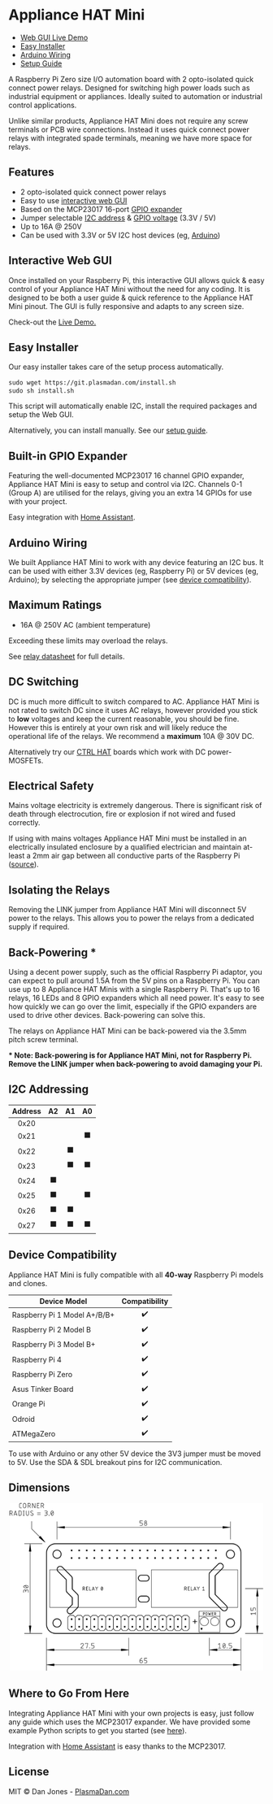 # Appliance HAT Mini

* [Web GUI Live Demo](https://io.plasmadan.com/appliancehatmini/)
* [Easy Installer](#easy-installer)
* [Arduino Wiring](#arduino-wiring)
* [Setup Guide](https://github.com/plasmadancom/HAT-GUI/#setup-guide)

A Raspberry Pi Zero size I/O automation board with 2 opto-isolated quick connect power relays. Designed for switching high power loads such as industrial equipment or appliances. Ideally suited to automation or industrial control applications.

Unlike similar products, Appliance HAT Mini does not require any screw terminals or PCB wire connections. Instead it uses quick connect power relays with integrated spade terminals, meaning we have more space for relays.

## Features

* 2 opto-isolated quick connect power relays
* Easy to use [interactive web GUI](#interactive-web-gui)
* Based on the MCP23017 16-port [GPIO expander](#built-in-gpio-expander)
* Jumper selectable [I2C address](#i2c-addressing) & [GPIO voltage](#device-compatibility) (3.3V / 5V)
* Up to 16A @ 250V
* Can be used with 3.3V or 5V I2C host devices (eg, [Arduino](#arduino-wiring))

## Interactive Web GUI

Once installed on your Raspberry Pi, this interactive GUI allows quick &amp; easy control of your Appliance HAT Mini without the need for any coding. It is designed to be both a user guide &amp; quick reference to the Appliance HAT Mini pinout. The GUI is fully responsive and adapts to any screen size.

Check-out the [Live Demo.](https://io.plasmadan.com/appliancehatmini/)

## Easy Installer

Our easy installer takes care of the setup process automatically.

```
sudo wget https://git.plasmadan.com/install.sh
sudo sh install.sh
```

This script will automatically enable I2C, install the required packages and setup the Web GUI.

Alternatively, you can install manually. See our [setup guide](https://github.com/plasmadancom/HAT-GUI/#setup-guide).

## Built-in GPIO Expander

Featuring the well-documented MCP23017 16 channel GPIO expander, Appliance HAT Mini is easy to setup and control via I2C. Channels 0-1 (Group A) are utilised for the relays, giving you an extra 14 GPIOs for use with your project.

Easy integration with [Home Assistant](https://www.home-assistant.io/integrations/mcp23017/).

## Arduino Wiring

We built Appliance HAT Mini to work with any device featuring an I2C bus. It can be used with either 3.3V devices (eg, Raspberry Pi) or 5V devices (eg, Arduino); by selecting the appropriate jumper (see [device compatibility](#device-compatibility)).

## Maximum Ratings

* 16A @ 250V AC (ambient temperature)

Exceeding these limits may overload the relays.

See [relay datasheet](https://github.com/plasmadancom/Appliance-HAT-Mini/blob/main/docs/RZF1-1A6-L005-datasheet.pdf) for full details.

## DC Switching

DC is much more difficult to switch compared to AC. Appliance HAT Mini is not rated to switch DC since it uses AC relays, however provided you stick to **low** voltages and keep the current reasonable, you should be fine. However this is entirely at your own risk and will likely reduce the operational life of the relays. We recommend a **maximum** 10A @ 30V DC.

Alternatively try our [CTRL HAT](https://github.com/plasmadancom/CTRL-HAT) boards which work with DC power-MOSFETs.

## Electrical Safety

Mains voltage electricity is extremely dangerous. There is significant risk of death through electrocution, fire or explosion if not wired and fused correctly.

If using with mains voltages Appliance HAT Mini must be installed in an electrically insulated enclosure by a qualified electrician and maintain at-least a 2mm air gap between all conductive parts of the Raspberry Pi ([source](http://www.creepage.com)).

## Isolating the Relays

Removing the LINK jumper from Appliance HAT Mini will disconnect 5V power to the relays. This allows you to power the relays from a dedicated supply if required.

## Back-Powering *

Using a decent power supply, such as the official Raspberry Pi adaptor, you can expect to pull around 1.5A from the 5V pins on a Raspberry Pi. You can use up to 8 Appliance HAT Minis with a single Raspberry Pi. That's up to 16 relays, 16 LEDs and 8 GPIO expanders which all need power. It's easy to see how quickly we can go over the limit, especially if the GPIO expanders are used to drive other devices. Back-powering can solve this.

The relays on Appliance HAT Mini can be back-powered via the 3.5mm pitch screw terminal.

__* Note: Back-powering is for Appliance HAT Mini, not for Raspberry Pi. Remove the LINK jumper when back-powering to avoid damaging your Pi.__

## I2C Addressing

| Address | A2 | A1 | A0 |
| :---: | :---: | :---: | :---: |
| 0x20 | | | |
| 0x21 | | | &#x2B1B; |
| 0x22 | | &#x2B1B; | |
| 0x23 | | &#x2B1B; | &#x2B1B; |
| 0x24 | &#x2B1B; | | |
| 0x25 | &#x2B1B; | | &#x2B1B; |
| 0x26 | &#x2B1B; | &#x2B1B; | |
| 0x27 | &#x2B1B; | &#x2B1B; | &#x2B1B; |

## Device Compatibility

Appliance HAT Mini is fully compatible with all **40-way** Raspberry Pi models and clones.

| Device Model | Compatibility |
| --- | :---: |
| Raspberry Pi 1 Model A+/B/B+ | &#x2714;&#xFE0F; |
| Raspberry Pi 2 Model B | &#x2714;&#xFE0F; |
| Raspberry Pi 3 Model B+ | &#x2714;&#xFE0F; |
| Raspberry Pi 4 | &#x2714;&#xFE0F; |
| Raspberry Pi Zero | &#x2714;&#xFE0F; |
| Asus Tinker Board | &#x2714;&#xFE0F; |
| Orange Pi | &#x2714;&#xFE0F; |
| Odroid | &#x2714;&#xFE0F; |
| ATMegaZero | &#x2714;&#xFE0F; |

To use with Arduino or any other 5V device the 3V3 jumper must be moved to 5V. Use the SDA &amp; SDL breakout pins for I2C communication.

## Dimensions


<p align="center">
    <a href="https://raw.githubusercontent.com/plasmadancom/Appliance-HAT-Mini/master/img/appliance-hat-mini-v1.0-dimensions.svg">
        <img alt="Mechanical Drawing" src="/img/appliance-hat-mini-v1.0-dimensions.svg" width="500">
    </a>
</p>

## Where to Go From Here

Integrating Appliance HAT Mini with your own projects is easy, just follow any guide which uses the MCP23017 expander. We have provided some example Python scripts to get you started (see [here](https://github.com/plasmadancom/Appliance-HAT-Mini/tree/master/python_examples)).

Integration with [Home Assistant](https://www.home-assistant.io/integrations/mcp23017/) is easy thanks to the MCP23017.

## License

MIT © Dan Jones - [PlasmaDan.com](https://plasmadan.com)
